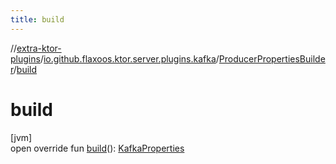 ```yaml
---
title: build
---
```


//[extra-ktor-plugins](../../../index.md)/[io.github.flaxoos.ktor.server.plugins.kafka](../index.md)/[ProducerPropertiesBuilder](index.md)/[build](build.md)

# build

[jvm]\
open override fun [build](build.md)(): [KafkaProperties](../-kafka-properties/index.md)




